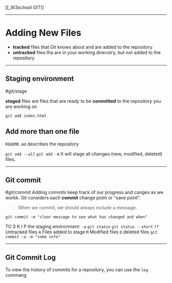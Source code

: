 [[_W3school GIT]]


---
# Adding New Files

- __tracked__ files that Git knows about and are added to the repository
- __untracked__ files tha are in your working direcotry, but not added to the repository

---
## Staging environment
#git/stage

__staged__ files are files that are ready to be __committed__ to the repository you are working on

`git add index.html`

## Add more than one file
`README.md` describes the repository

`git add --all`
`git add -A`
It will stage all changes (new, modified, deleted) files.

---
## Git commit
#git/commit 
Adding commits keep track of our progress and canges as we workk.
Git considers each __commit__ change point or "save point".

>When we commit, we should always include a message.

`git commit -m "clear message to see what has changed and when"`


TO S K I P the staging environment:
`-a`
`git status`
`git status --short`
	`??` Untracked files
	`A` Files added to stage
	`M` Modified files
	`D` deleted files
`git commit -a -m "some info"`

---
## Git Commit Log
To view the history of commits for a repository, you can use the `log` commang




